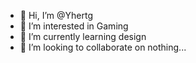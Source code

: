 - 👋 Hi, I’m @Yhertg
- 👀 I’m interested in Gaming
- 🌱 I’m currently learning design
- 💞️ I’m looking to collaborate on nothing...

<!---
Yhertg/Yhertg is a ✨ special ✨ repository because its `README.md` (this file) appears on your GitHub profile.
You can click the Preview link to take a look at your changes.
--->
